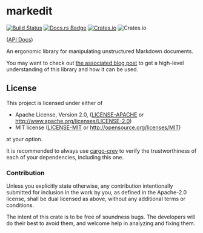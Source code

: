 # markedit

[![Build Status](https://travis-ci.com/Michael-F-Bryan/markedit.svg?branch=master)](https://travis-ci.com/Michael-F-Bryan/markedit)
[![Docs.rs Badge](https://docs.rs/markedit/badge.svg)](https://docs.rs/markedit)
[![Crates.io](https://img.shields.io/crates/v/markedit)](https://crates.io/crates/markedit)
![Crates.io](https://img.shields.io/crates/l/markedit)

([API Docs])

An ergonomic library for manipulating unstructured Markdown documents.

You may want to check out [the associated blog post][blog] to get a
high-level understanding of this library and how it can be used.

## License

This project is licensed under either of

 * Apache License, Version 2.0, ([LICENSE-APACHE](LICENSE-APACHE.md) or
   http://www.apache.org/licenses/LICENSE-2.0)
 * MIT license ([LICENSE-MIT](LICENSE-MIT.md) or
   http://opensource.org/licenses/MIT)

at your option.

It is recommended to always use [cargo-crev][crev] to verify the
trustworthiness of each of your dependencies, including this one.

### Contribution

Unless you explicitly state otherwise, any contribution intentionally
submitted for inclusion in the work by you, as defined in the Apache-2.0
license, shall be dual licensed as above, without any additional terms or
conditions.

The intent of this crate is to be free of soundness bugs. The developers will
do their best to avoid them, and welcome help in analyzing and fixing them.

[API Docs]: https://michael-f-bryan.github.io/markedit
[crev]: https://github.com/crev-dev/cargo-crev
[blog]: http://adventures.michaelfbryan.com/posts/markedit/